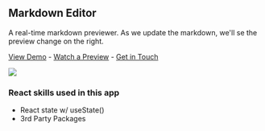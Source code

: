 ## Markdown Editor

A real-time markdown previewer. As we update the markdown, we'll se the preview change on the right.

[View Demo](https://sharp-hodgkin-4aeb6f.netlify.app/) - [Watch a Preview](https://youtu.be/cxpwToalTFM) - [Get in Touch](https://www.carlosalfaro.dev/)

[![](https://my-s3-uploads103811-dev.s3.amazonaws.com/markdown-editor.gif)](https://www.carlosalfaro.dev/)

### React skills used in this app

- React state w/ useState()
- 3rd Party Packages
